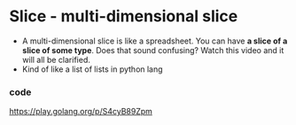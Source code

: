 # Slice - multi-dimensional slice
- A multi-dimensional slice is like a spreadsheet. You can have **a slice of a slice of some type**. Does that sound confusing? Watch this video and it will all be clarified.
- Kind of like a list of lists in python lang

### code
https://play.golang.org/p/S4cyB89Zpm 